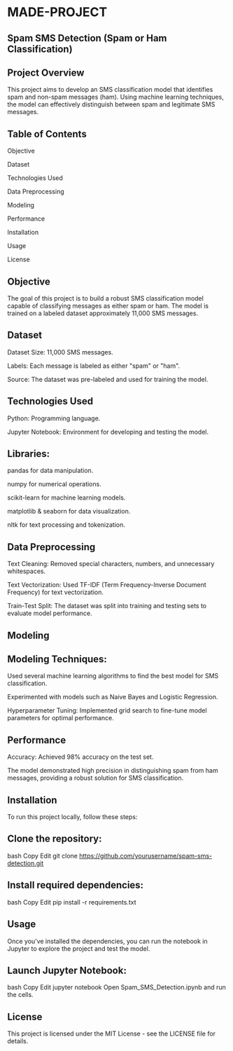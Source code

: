 # MADE-PROJECT

## Spam SMS Detection (Spam or Ham Classification)

## Project Overview
This project aims to develop an SMS classification model that identifies spam and non-spam messages (ham). Using machine learning techniques, the model can effectively distinguish between spam and legitimate SMS messages.

## Table of Contents

Objective

Dataset

Technologies Used

Data Preprocessing

Modeling

Performance

Installation

Usage

License

## Objective
The goal of this project is to build a robust SMS classification model capable of classifying messages as either spam or ham. The model is trained on a labeled dataset approximately 11,000 SMS messages.

## Dataset

Dataset Size: 11,000 SMS messages.

Labels: Each message is labeled as either "spam" or "ham".

Source: The dataset was pre-labeled and used for training the model.

## Technologies Used

Python: Programming language.

Jupyter Notebook: Environment for developing and testing the model.

## Libraries:

pandas for data manipulation.

numpy for numerical operations.

scikit-learn for machine learning models.

matplotlib & seaborn for data visualization.

nltk for text processing and tokenization.

## Data Preprocessing

Text Cleaning: Removed special characters, numbers, and unnecessary whitespaces.

Text Vectorization: Used TF-IDF (Term Frequency-Inverse Document Frequency) for text vectorization.

Train-Test Split: The dataset was split into training and testing sets to evaluate model performance.

## Modeling
## Modeling Techniques:

Used several machine learning algorithms to find the best model for SMS classification.

Experimented with models such as Naive Bayes and Logistic Regression.

Hyperparameter Tuning: Implemented grid search to fine-tune model parameters for optimal performance.

## Performance
Accuracy: Achieved 98% accuracy on the test set.

The model demonstrated high precision in distinguishing spam from ham messages, providing a robust solution for SMS classification.

## Installation
To run this project locally, follow these steps:

## Clone the repository:

bash
Copy
Edit
git clone https://github.com/yourusername/spam-sms-detection.git
## Install required dependencies:

bash
Copy
Edit
pip install -r requirements.txt

## Usage
Once you’ve installed the dependencies, you can run the notebook in Jupyter to explore the project and test the model.

## Launch Jupyter Notebook:

bash
Copy
Edit
jupyter notebook
Open Spam_SMS_Detection.ipynb and run the cells.

## License
This project is licensed under the MIT License - see the LICENSE file for details.

